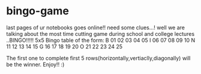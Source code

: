 #  bingo-game
last pages of ur notebooks goes online!!
need some clues...!
well we are talking about the most time cutting game during school and college lectures ..BINGO!!!!!
5x5 Bingo table of the form:
B  01 02 03 04 05
I  06 07 08 09 10
N  11 12 13 14 15
G  16 17 18 19 20
O  21 22 23 24 25

   The first one to complete first 5 rows(horizontally,vertiaclly,diagonally) will be the winner.
   Enjoy!! :)
